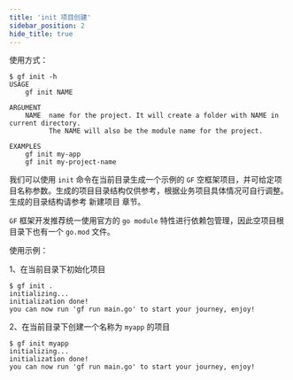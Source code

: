 ```yaml
---
title: 'init 项目创建'
sidebar_position: 2
hide_title: true
---
```


使用方式：

```
$ gf init -h
USAGE
    gf init NAME

ARGUMENT
    NAME  name for the project. It will create a folder with NAME in current directory.
          The NAME will also be the module name for the project.

EXAMPLES
    gf init my-app
    gf init my-project-name
```

我们可以使用 `init` 命令在当前目录生成一个示例的 `GF` 空框架项目，并可给定项目名称参数。生成的项目目录结构仅供参考，根据业务项目具体情况可自行调整。生成的目录结构请参考 新建项目 章节。

`GF` 框架开发推荐统一使用官方的 `go module` 特性进行依赖包管理，因此空项目根目录下也有一个 `go.mod` 文件。

使用示例：

1、在当前目录下初始化项目

```
$ gf init .
initializing...
initialization done!
you can now run 'gf run main.go' to start your journey, enjoy!
```

2、在当前目录下创建一个名称为 `myapp` 的项目

```
$ gf init myapp
initializing...
initialization done!
you can now run 'gf run main.go' to start your journey, enjoy!
```